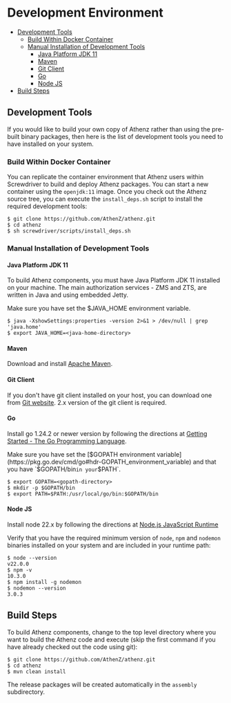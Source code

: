 # Development Environment

* [Development Tools](#development-tools)
  * [Build Within Docker Container](#build-within-docker-container)
  * [Manual Installation of Development Tools](#manual-installation-of-development-tools)
      * [Java Platform JDK 11](#java-platform-jdk-11)
      * [Maven](#maven)
      * [Git Client](#git-client)
      * [Go](#go)
      * [Node JS](#node-js)
* [Build Steps](#build-steps)

## Development Tools

If you would like to build your own copy of Athenz rather than
using the pre-built binary packages, then here is the list of
development tools you need to have installed on your system.

### Build Within Docker Container

You can replicate the container environment that Athenz users within
Screwdriver to build and deploy Athenz packages. You can start a new
container using the `openjdk:11` image. Once you check out the Athenz
source tree, you can execute the `install_deps.sh` script
to install the required development tools:

```shell
$ git clone https://github.com/AthenZ/athenz.git
$ cd athenz
$ sh screwdriver/scripts/install_deps.sh
```

### Manual Installation of Development Tools

#### Java Platform JDK 11

To build Athenz components, you must have Java Platform JDK 11 installed
on your machine. The main authorization services - ZMS and ZTS, are
written in Java and using embedded Jetty.

Make sure you have set the $JAVA_HOME environment variable.

```shell
$ java -XshowSettings:properties -version 2>&1 > /dev/null | grep 'java.home'
$ export JAVA_HOME=<java-home-directory>
````

#### Maven

Download and install [Apache Maven](http://maven.apache.org/download.cgi).

#### Git Client

If you don't have git client installed on your host, you can download
one from [Git website](https://git-scm.com/downloads). 2.x version of
the git client is required.

#### Go

Install go 1.24.2 or newer version by following the directions at
[Getting Started - The Go Programming Language](https://golang.org/doc/install).

Make sure you have set the [$GOPATH environment variable](https://pkg.go.dev/cmd/go#hdr-GOPATH_environment_variable)
and that you have `$GOPATH/bin` in your `$PATH`.

```shell
$ export GOPATH=<gopath-directory>
$ mkdir -p $GOPATH/bin
$ export PATH=$PATH:/usr/local/go/bin:$GOPATH/bin
````

#### Node JS

Install node 22.x by following the directions at
[Node.js JavaScript Runtime](https://nodejs.org/en/)

Verify that you have the required minimum version of `node`,
`npm` and `nodemon` binaries installed on your system and are included
in your runtime path:

```shell
$ node --version
v22.0.0
$ npm -v
10.3.0
$ npm install -g nodemon
$ nodemon --version
3.0.3
```

## Build Steps

To build Athenz components, change to the top level directory where
you want to build the Athenz code and execute (skip the first command
if you have already checked out the code using git):

```shell
$ git clone https://github.com/AthenZ/athenz.git
$ cd athenz
$ mvn clean install
```

The release packages will be created automatically in the `assembly`
subdirectory.
